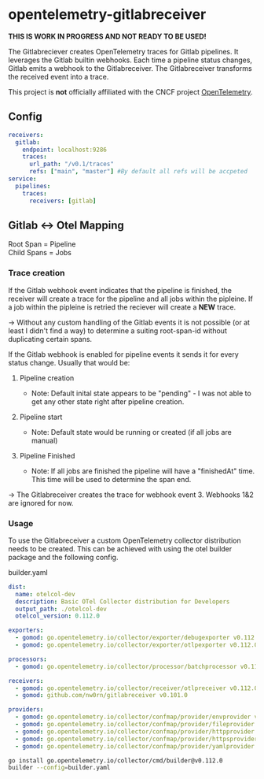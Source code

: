 # opentelemetry-gitlabreceiver

**THIS IS WORK IN PROGRESS AND NOT READY TO BE USED!**

The Gitlabreciever creates OpenTelemetry traces for Gitlab pipelines. It leverages the Gitlab builtin webhooks. Each time a pipeline status changes, Gitlab emits a webhook to the Gitlabreceiver. The Gitlabreceiver transforms the received event into a trace. 

This project is **not** officially affiliated with the CNCF project [OpenTelemetry](https://opentelemetry.io/).

## Config

```yaml
receivers:
  gitlab: 
    endpoint: localhost:9286
    traces:
      url_path: "/v0.1/traces"
      refs: ["main", "master"] #By default all refs will be accpeted
service:
  pipelines:
    traces:
      receivers: [gitlab]
```

## Gitlab <-> Otel Mapping

Root Span = Pipeline \
Child Spans = Jobs 

### Trace creation 

If the Gitlab webhook event indicates that the pipeline is finished, the receiver will create a trace for the pipeline and all jobs within the pipleine. If a job within the pipleine is retried the reciever will create a **NEW** trace. 

-> Without any custom handling of the Gitlab events it is not possible (or at least I didn't find a way) to determine a suiting root-span-id without duplicating certain spans. 

If the Gitlab webhook is enabled for pipeline events it sends it for every status change. Usually that would be:

1. Pipeline creation 

    - Note: Default inital state appears to be "pending" - I was not able to get any other state right after pipeline creation.

2. Pipeline start 

    - Note: Default state would be running or created (if all jobs are manual)

3. Pipeline Finished 

    - Note: If all jobs are finished the pipeline will have a "finishedAt" time. This time will be used to determine the span end.

-> The Gitlabreceiver creates the trace for webhook event 3. Webhooks 1&2 are ignored for now.

### Usage 

To use the Gitlabreceiver a custom OpenTelemetry collector distribution needs to be created. This can be achieved with using the otel builder package and the following config. 

builder.yaml
```yaml 
dist:
  name: otelcol-dev
  description: Basic OTel Collector distribution for Developers
  output_path: ./otelcol-dev
  otelcol_version: 0.112.0

exporters:
  - gomod: go.opentelemetry.io/collector/exporter/debugexporter v0.112.0
  - gomod: go.opentelemetry.io/collector/exporter/otlpexporter v0.112.0

processors:
  - gomod: go.opentelemetry.io/collector/processor/batchprocessor v0.112.0

receivers:
  - gomod: go.opentelemetry.io/collector/receiver/otlpreceiver v0.112.0
  - gomod: github.com/nw0rn/gitlabreceiver v0.101.0

providers:
  - gomod: go.opentelemetry.io/collector/confmap/provider/envprovider v1.17.0
  - gomod: go.opentelemetry.io/collector/confmap/provider/fileprovider v1.17.0
  - gomod: go.opentelemetry.io/collector/confmap/provider/httpprovider v1.17.0
  - gomod: go.opentelemetry.io/collector/confmap/provider/httpsprovider v1.17.0
  - gomod: go.opentelemetry.io/collector/confmap/provider/yamlprovider v1.17.0
```

```sh
go install go.opentelemetry.io/collector/cmd/builder@v0.112.0
builder --config=builder.yaml
```

